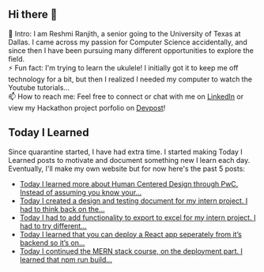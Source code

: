 ## Hi there 👋

🔭  Intro: I am Reshmi Ranjith, a senior going to the University of Texas at Dallas. I came across my passion for Computer Science accidentally, and since then I have been pursuing many different opportunities to explore the field.
<br/> ⚡ Fun fact: I'm trying to learn the ukulele! I initially got it to keep me off technology for a bit, but then I realized I needed my computer to watch the Youtube tutorials...
<br/>📫  How to reach me: Feel free to connect or chat with me on [LinkedIn](https://www.linkedin.com/in/reshmi-ranjith/) or view my Hackathon project porfolio on [Devpost](https://devpost.com/ReshmiCode)!

## Today I Learned

Since quarantine started, I have had extra time. I started making Today I Learned posts to motivate and document something new I learn each day. Eventually, I'll make my own website but for now here's the past 5 posts:

<!-- BLOG-POST-LIST:START -->
- [Today I learned more about Human Centered Design through PwC. Instead of assuming you know your...](https://simplyprogramming.tumblr.com/post/625002047006244864)
- [Today I created a design and testing document for my intern project. I had to think back on the...](https://simplyprogramming.tumblr.com/post/624938189804666880)
- [Today I had to add functionality to export to excel for my intern project. I had to try different...](https://simplyprogramming.tumblr.com/post/624847779946266624)
- [Today I learned that you can deploy a React app seperately from it&rsquo;s backend so it&rsquo;s on...](https://simplyprogramming.tumblr.com/post/624760327735738368)
- [Today I continued the MERN stack course, on the deployment part. I learned that npm run build...](https://simplyprogramming.tumblr.com/post/624659387406024704)
<!-- BLOG-POST-LIST:END -->

<!--
**ReshmiCode/ReshmiCode** is a ✨ _special_ ✨ repository because its `README.md` (this file) appears on your GitHub profile.

Here are some ideas to get you started:

- 🔭 I’m currently working on ...
- 🌱 I’m currently learning ...
- 👯 I’m looking to collaborate on ...
- 🤔 I’m looking for help with ...
- 💬 Ask me about ...
- 📫 How to reach me: ...
- 😄 Pronouns: ...
- ⚡ Fun fact: ...
-->
